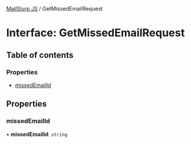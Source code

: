 [MailSlurp JS](../README.md) / GetMissedEmailRequest

# Interface: GetMissedEmailRequest

## Table of contents

### Properties

- [missedEmailId](GetMissedEmailRequest.md#missedemailid)

## Properties

### missedEmailId

• **missedEmailId**: `string`
